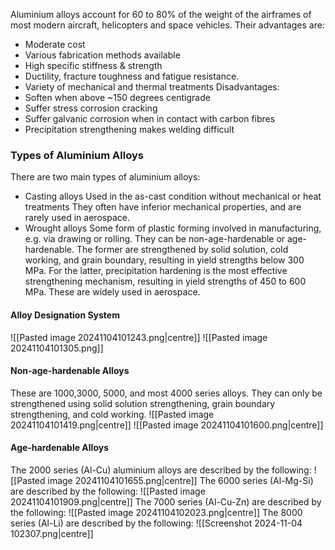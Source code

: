 Aluminium alloys account for 60 to 80% of the weight of the airframes of most modern aircraft, helicopters and space vehicles.
Their advantages are:
- Moderate cost
- Various fabrication methods available
- High specific stiffness & strength
- Ductility, fracture toughness and fatigue resistance.
- Variety of mechanical and thermal treatments
Disadvantages:
- Soften when above ~150 degrees centigrade
- Suffer stress corrosion cracking
- Suffer galvanic corrosion when in contact with carbon fibres
- Precipitation strengthening makes welding difficult
### Types of Aluminium Alloys
There are two main types of aluminium alloys:
- Casting alloys
	Used in the as-cast condition without mechanical or heat treatments
	They often have inferior mechanical properties, and are rarely used in aerospace.
- Wrought alloys
	Some form of plastic forming involved in manufacturing, e.g. via drawing or rolling.
	They can be non-age-hardenable or age-hardenable.
	The former are strengthened by solid solution, cold working, and grain boundary, resulting in yield strengths below 300 MPa.
	For the latter, precipitation hardening is the most effective strengthening mechanism, resulting in yield strengths of 450 to 600 MPa. These are widely used in aerospace.
#### Alloy Designation System
![[Pasted image 20241104101243.png|centre]]
![[Pasted image 20241104101305.png]]
#### Non-age-hardenable Alloys
These are 1000,3000, 5000, and most 4000 series alloys. They can only be strengthened using solid solution strengthening, grain boundary strengthening, and cold working.
![[Pasted image 20241104101419.png|centre]]
![[Pasted image 20241104101600.png|centre]]

#### Age-hardenable Alloys
The 2000 series (Al-Cu) aluminium alloys are described by the following:
![[Pasted image 20241104101655.png|centre]]
The 6000 series (Al-Mg-Si) are described by the following:
![[Pasted image 20241104101909.png|centre]]
The 7000 series (Al-Cu-Zn) are described by the following:
![[Pasted image 20241104102023.png|centre]]
The 8000 series (Al-Li) are described by the following:
![[Screenshot 2024-11-04 102307.png|centre]]
